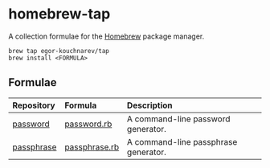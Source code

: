 # homebrew-tap

A collection formulae for the [Homebrew](https://brew.sh) package manager.

```
brew tap egor-kouchnarev/tap
brew install <FORMULA>
```

## Formulae

| Repository | Formula | Description |
| :--- | :--- | :--- |
| [password](https://github.com/egor-kouchnarev/homebrew-password) | [password.rb](Formula/password.rb) | A command-line password generator. |
| [passphrase](https://github.com/egor-kouchnarev/homebrew-passphrase) | [passphrase.rb](Formula/passphrase.rb) | A command-line passphrase generator. |
